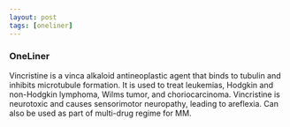 ```yaml
---
layout: post
tags: [oneliner]
---
```



### OneLiner

Vincristine is a vinca alkaloid antineoplastic agent that binds to tubulin and inhibits microtubule formation. It is used to treat leukemias, Hodgkin and non-Hodgkin lymphoma, Wilms tumor, and choriocarcinoma. Vincristine is neurotoxic and causes sensorimotor neuropathy, leading to areflexia. Can also be used as part of multi-drug regime for MM.
